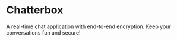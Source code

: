 # Chatterbox
A real-time chat application with end-to-end encryption. Keep your conversations fun and secure!
